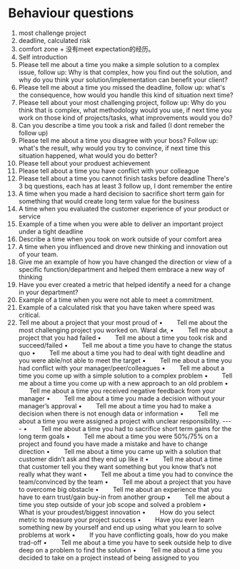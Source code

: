 # Behaviour questions
1. most challenge project
1. deadline, calculated risk
2. comfort zone + 没有meet expectation的经历。
3. Self introduction
4. Please tell me about a time you make a simple solution to a complex issue, follow up: Why is that complex, how you find out the solution, and why do you think your solution/implementation can benefit your client?
5. Please tell me about a time you missed the deadline, follow up: what's the consequence, how would you handle this kind of situation next time?
6. Please tell about your most challenging project, follow up: Why do you think that is complex, what methodology would you use, if next time you work on those kind of projects/tasks, what improvements would you do?
7. Can you describe a time you took a risk and failed (I dont remeber the follow up)
8. Please tell me about a time you disagree with your boss? Follow up: what's the result, why would you try to convince, if next time this situation happened, what would you do better?
9. Please tell about your produest achievement
10. Please tell about a time you have conflict with your colleague
11. Please tell about a time you cannot finish tasks before deadline
  There's 3 bq questions, each has at least 3 follow up, I dont remember the entire
1. A time when you made a hard decision to sacrifice short term gain for something that would create long term value for the business
1. A time when you evaluated the customer experience of your product or service
1. Example of a time when you were able to deliver an important project under a tight deadline
1. Describe a time when you took on work outside of your comfort area
1. A time when you influenced and drove new thinking and innovation out of your team.
1. Give me an example of how you have changed the direction or view of a specific function/department and helped them embrace a new way of thinking
1. Have you ever created a metric that helped identify a need for a change in your department?
1. Example of a time when you were not able to meet a commitment.
1. Example of a calculated risk that you have taken where speed was critical.
2. Tell me about a project that your most proud of
•        Tell me about the most challenging project you worked on. Waral dи,
•        Tell me about a project that you had failed
•        Tell me about a time you took risk and succeed/failed
•        Tell me about a time you have to change the status quo
•        Tell me about a time you had to deal with tight deadline and you were able/not able to meet the target
•        Tell me about a time you had conflict with your manager/peer/colleagues
•        Tell me about a time you come up with a simple solution to a complex problem
•        Tell me about a time you come up with a new approach to an old problem
•        Tell me about a time you received negative feedback from your manager
•        Tell me about a time you made a decision without your manager’s approval
•        Tell me about a time you had to make a decision when there is not enough data or information
•        Tell me about a time you were assigned a project with unclear responsibility. ----
•        Tell me about a time you had to sacrifice short term gains for the long term goals
•        Tell me about a time you were 50%/75% on a project and found you have made a mistake and have to change direction
•        Tell me about a time you came up with a solution that customer didn’t ask and they end up like it
•        Tell me about a time that customer tell you they want something but you know that’s not really what they want
•        Tell me about a time you had to convince the team/convinced by the team
•        Tell me about a project that you have to overcome big obstacle
•        Tell me about an experience that you have to earn trust/gain buy-in from another group
•        Tell me about a time you step outside of your job scope and solved a problem
•        What is your proudest/biggest innovation
•        How do you select metric to measure your project success
•        Have you ever learn something new by yourself and end up using what you learn to solve problems at work
•        If you have conflicting goals, how do you make trad-off
•        Tell me about a time you have to seek outside help to dive deep on a problem to find the solution
•        Tell me about a time you decided to take on a project instead of being assigned to you
